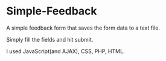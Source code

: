 # Simple-Feedback

A simple feedback form that saves the form data to a text file.

Simply fill the fields and hit submit.

I used JavaScript(and AJAX), CSS, PHP, HTML.
